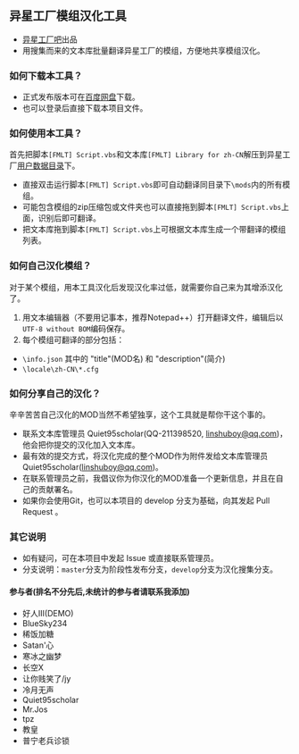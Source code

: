 ## 异星工厂模组汉化工具
- [异星工厂吧](http://tieba.baidu.com/f?kw=factorio)出品
- 用搜集而来的文本库批量翻译异星工厂的模组，方便地共享模组汉化。

### 如何下载本工具？
- 正式发布版本可在[百度网盘](http://pan.baidu.com/s/1pJ1MEVL)下载。
- 也可以登录后直接下载本项目文件。

### 如何使用本工具？
首先把脚本`[FMLT] Script.vbs`和文本库`[FMLT] Library for zh-CN`解压到异星工厂[用户数据目录](https://wiki.factorio.com/index.php?title=Application_directory/zh)下。

- 直接双击运行脚本`[FMLT] Script.vbs`即可自动翻译同目录下`\mods`内的所有模组。
- 可能包含模组的zip压缩包或文件夹也可以直接拖到脚本`[FMLT] Script.vbs`上面，识别后即可翻译。
- 把文本库拖到脚本`[FMLT] Script.vbs`上可根据文本库生成一个带翻译的模组列表。

### 如何自己汉化模组？
对于某个模组，用本工具汉化后发现汉化率过低，就需要你自己来为其增添汉化了。

1. 用文本编辑器（不要用记事本，推荐Notepad++）打开翻译文件，编辑后以`UTF-8 without BOM`编码保存。
2. 每个模组可翻译的部分包括：

- `\info.json` 其中的 "title"(MOD名) 和 "description"(简介) 
- `\locale\zh-CN\*.cfg` 

### 如何分享自己的汉化？
辛辛苦苦自己汉化的MOD当然不希望独享，这个工具就是帮你干这个事的。

- 联系文本库管理员 Quiet95scholar(QQ-211398520, linshuboy@qq.com)，他会把你提交的汉化加入文本库。
- 最有效的提交方式，将汉化完成的整个MOD作为附件发给文本库管理员 Quiet95scholar(linshuboy@qq.com)。
- 在联系管理员之前，我倡议你为你汉化的MOD准备一个更新信息，并且在自己的贡献署名。
- 如果你会使用Git，也可以本项目的 develop 分支为基础，向其发起 Pull Request 。

### 其它说明
- 如有疑问，可在本项目中发起 Issue 或直接联系管理员。
- 分支说明：`master`分支为阶段性发布分支，`develop`分支为汉化搜集分支。

#### 参与者(排名不分先后,未统计的参与者请联系我添加)
- 好人Ⅲ(DEMO)
- BlueSky234
- 稀饭加糖
- Satan'心
- 寒冰之幽梦
- 长空X
- 让你贱笑了/jy
- 冷月无声
- Quiet95scholar
- Mr.Jos
- tpz
- 教皇
- 普宁老兵诊锁